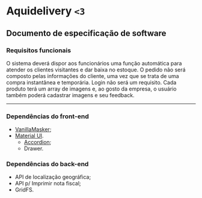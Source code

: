 # Aquidelivery ```<3```

## Documento de especificação de software

### **Requisitos funcionais**

O sistema deverá dispor aos funcionários uma função automática para atender os clientes visitantes e dar baixa no estoque. O pedido não será composto pelas informações do cliente, uma vez que se trata de uma compra instantânea e temporária. Login não será um requisito. Cada produto terá um array de imagens e, ao gosto da empresa, o usuário também poderá cadastrar imagens e seu feedback.

---

### **Dependências do front-end**

- [VanillaMasker](https://github.com/vanilla-masker/vanilla-masker);
- [Material UI](https://material-ui.com/pt/).
	- [Accordion](https://material-ui.com/pt/components/accordion/);
	- Drawer.

### **Dependências do back-end**

- API de localização geográfica;
- API p/ Imprimir nota fiscal;
- GridFS.